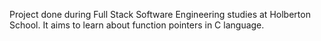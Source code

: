 Project done during Full Stack Software Engineering studies at Holberton School. It aims to learn about function pointers in C language.
